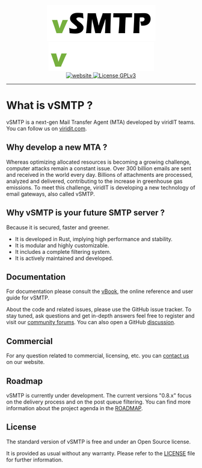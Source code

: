 <div align="center">
  <a href="https://www.viridit.com/#gh-light-mode-only">
    <img src="https://github.com/viridIT/vSMTP/blob/main/assets/vsmtp-black-nobckgrd.png"
      alt="vSMTP" />
  </a>
  <a href="https://www.viridit.com/#gh-dark-mode-only">
    <img src="https://github.com/viridIT/vSMTP/blob/main/assets/vsmtp-white-nobckgrd.png"
      alt="vSMTP" />
  </a>
</div>
<div align="center">
  <a href="https://www.viridit.com">
    <img src="https://img.shields.io/badge/visit-website-green"
      alt="website" />
  </a>
    <a href="https://www.gnu.org/licenses/gpl-3.0">
    <img src="https://img.shields.io/badge/License-GPLv3-blue.svg"
      alt="License GPLv3" />
  </a>
</div>

---

# What is vSMTP ?

vSMTP is a next-gen Mail Transfer Agent (MTA) developed by viridIT teams. You
can follow us on [viridit.com](https://www.viridit.com).

## Why develop a new MTA ?

Whereas optimizing allocated resources is becoming a growing challenge, computer
attacks remain a constant issue. Over 300 billion emails are sent and received
in the world every day. Billions of attachments are processed, analyzed and
delivered, contributing to the increase in greenhouse gas emissions. To meet
this challenge, viridIT is developing a new technology of email gateways, also
called vSMTP.

## Why vSMTP is your future SMTP server ?

Because it is secured, faster and greener.

- It is developed in Rust, implying high performance and stability.
- It is modular and highly customizable.
- It includes a complete filtering system.
- It is actively maintained and developed.

## Documentation

For documentation please consult the [vBook], the online reference and user guide for vSMTP.

[vBook]: https://vsmtp.rs/

About the code and related issues, please use the GitHub issue
tracker. To stay tuned, ask questions and get in-depth answers feel free to
register and visit our
[community forums](https://www.viridit.com/community-forum). You can also open a
GitHub [discussion](https://github.com/viridIT/vSMTP/discussions).

## Commercial

For any question related to commercial, licensing, etc. you can [contact us] on our website.

[contact us]: https://www.viridit.com/contact

## Roadmap

vSMTP is currently under development. The current versions "0.8.x" focus on the
delivery process and on the post queue filtering. You can find more information about the
project agenda in the
[ROADMAP](https://github.com/viridIT/vSMTP/blob/main/ROADMAP.md).

## License

The standard version of vSMTP is free and under an Open Source license.

It is provided as usual without any warranty. Please refer to the
[LICENSE](https://github.com/viridIT/vSMTP/blob/main/LICENSE) file for further
information.
